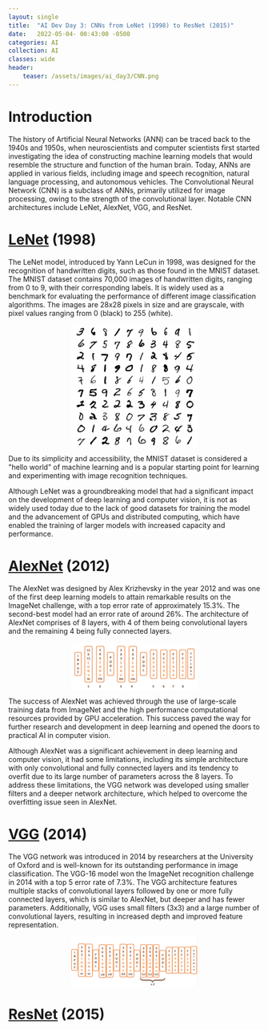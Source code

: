 ```yaml
---
layout: single
title:  "AI Dev Day 3: CNNs from LeNet (1998) to ResNet (2015)"
date:   2022-05-04- 00:43:00 -0500
categories: AI
collection: AI
classes: wide
header:
    teaser: /assets/images/ai_day3/CNN.png
---
```

# Introduction  
The history of Artificial Neural Networks (ANN) can be traced back to the 1940s and 1950s, when neuroscientists and computer scientists first started investigating the idea of constructing machine learning models that would resemble the structure and function of the human brain. Today, ANNs are applied in various fields, including image and speech recognition, natural language processing, and autonomous vehicles. The Convolutional Neural Network (CNN) is a subclass of ANNs, primarily utilized for image processing, owing to the strength of the convolutional layer. Notable CNN architectures include LeNet, AlexNet, VGG, and ResNet.

# <a href="http://vision.stanford.edu/cs598_spring07/papers/Lecun98.pdf">LeNet</a> (1998)

The LeNet model, introduced by Yann LeCun in 1998, was designed for the recognition of handwritten digits, such as those found in the MNIST dataset. The MNIST dataset contains 70,000 images of handwritten digits, ranging from 0 to 9, with their corresponding labels. It is widely used as a benchmark for evaluating the performance of different image classification algorithms. The images are 28x28 pixels in size and are grayscale, with pixel values ranging from 0 (black) to 255 (white).

<style>
.center {
  display: block;
  margin-left: auto;
  margin-right: auto;
  min-width: 30%;
  max-width: 50%;
  width: 50vw;
}
</style>
<img class="center" src="/assets/images/ai_day3/MNIST.png" alt="MNIST dataset."> 

Due to its simplicity and accessibility, the MNIST dataset is considered a "hello world" of machine learning and is a popular starting point for learning and experimenting with image recognition techniques.

Although LeNet was a groundbreaking model that had a significant impact on the development of deep learning and computer vision, it is not as widely used today due to the lack of good datasets for training the model and the advancement of GPUs and distributed computing, which have enabled the training of larger models with increased capacity and performance.

# <a href="https://proceedings.neurips.cc/paper/2012/file/c399862d3b9d6b76c8436e924a68c45b-Paper.pdf">AlexNet</a> (2012)

The AlexNet was designed by Alex Krizhevsky in the year 2012 and was one of the first deep learning models to attain remarkable results on the ImageNet challenge, with a top error rate of approximately 15.3%. The second-best model had an error rate of around 26%. The architecture of AlexNet comprises of 8 layers, with 4 of them being convolutional layers and the remaining 4 being fully connected layers.

<style>
.center {
  display: block;
  margin-left: auto;
  margin-right: auto;
  min-width: 30%;
  max-width: 50%;
  width: 50vw;
}
</style>
<img class="center" src="/assets/images/ai_day3/AlexNet.png" alt="AlexNet"> 

The success of AlexNet was achieved through the use of large-scale training data from ImageNet and the high performance computational resources provided by GPU acceleration. This success paved the way for further research and development in deep learning and opened the doors to practical AI in computer vision.

Although AlexNet was a significant achievement in deep learning and computer vision, it had some limitations, including its simple architecture with only convolutional and fully connected layers and its tendency to overfit due to its large number of parameters across the 8 layers. To address these limitations, the VGG network was developed using smaller filters and a deeper network architecture, which helped to overcome the overfitting issue seen in AlexNet.

# <a href="https://arxiv.org/pdf/1409.1556.pdf">VGG</a> (2014)

The VGG network was introduced in 2014 by researchers at the University of Oxford and is well-known for its outstanding performance in image classification. The VGG-16 model won the ImageNet recognition challenge in 2014 with a top 5 error rate of 7.3%. The VGG architecture features multiple stacks of convolutional layers followed by one or more fully connected layers, which is similar to AlexNet, but deeper and has fewer parameters. Additionally, VGG uses small filters (3x3) and a large number of convolutional layers, resulting in increased depth and improved feature representation.

<style>
.center {
  display: block;
  margin-left: auto;
  margin-right: auto;
  min-width: 30%;
  max-width: 50%;
  width: 50vw;
}
</style>
<img class="center" src="/assets/images/ai_day3/VGG_16.png" alt="VGG-16"> 

# <a href="https://arxiv.org/pdf/1512.03385.pdf">ResNet</a> (2015)


